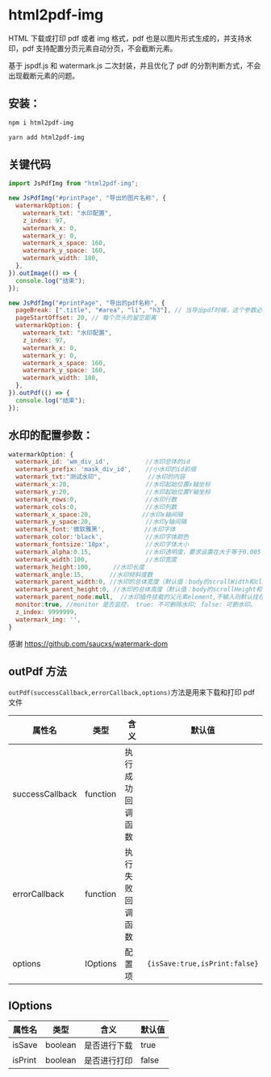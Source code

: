 # html2pdf-img

HTML 下载或打印 pdf 或者 img 格式，pdf 也是以图片形式生成的，并支持水印，pdf 支持配置分页元素自动分页，不会截断元素。

基于 jspdf.js 和 watermark.js 二次封装，并且优化了 pdf 的分割判断方式，不会出现截断元素的问题。

## 安装：

```bash
npm i html2pdf-img

yarn add html2pdf-img
```

## 关键代码

```js
import JsPdfImg from "html2pdf-img";

new JsPdfImg("#printPage", "导出的图片名称", {
  watermarkOption: {
    watermark_txt: "水印配置",
    z_index: 97,
    watermark_x: 0,
    watermark_y: 0,
    watermark_x_space: 160,
    watermark_y_space: 160,
    watermark_width: 180,
  },
}).outImage(() => {
  console.log("结束");
});

new JsPdfImg("#printPage", "导出的pdf名称", {
  pageBreak: [".title", "#area", "li", "h3"], // 当导出pdf时候，这个参数必填
  pageStartOffset: 20, // 每个页头的留空距离
  watermarkOption: {
    watermark_txt: "水印配置",
    z_index: 97,
    watermark_x: 0,
    watermark_y: 0,
    watermark_x_space: 160,
    watermark_y_space: 160,
    watermark_width: 180,
  },
}).outPdf(() => {
  console.log("结束");
});
```

## 水印的配置参数：

```js
watermarkOption: {
  watermark_id: 'wm_div_id',          //水印总体的id
  watermark_prefix: 'mask_div_id',    //小水印的id前缀
  watermark_txt:"测试水印",             //水印的内容
  watermark_x:20,                     //水印起始位置x轴坐标
  watermark_y:20,                     //水印起始位置Y轴坐标
  watermark_rows:0,                   //水印行数
  watermark_cols:0,                   //水印列数
  watermark_x_space:20,              //水印x轴间隔
  watermark_y_space:20,               //水印y轴间隔
  watermark_font:'微软雅黑',           //水印字体
  watermark_color:'black',            //水印字体颜色
  watermark_fontsize:'18px',          //水印字体大小
  watermark_alpha:0.15,               //水印透明度，要求设置在大于等于0.005
  watermark_width:100,                //水印宽度
  watermark_height:100,      //水印长度
  watermark_angle:15,       //水印倾斜度数
  watermark_parent_width:0, //水印的总体宽度（默认值：body的scrollWidth和clientWidth的较大值）
  watermark_parent_height:0, //水印的总体高度（默认值：body的scrollHeight和clientHeight的较大值）
  watermark_parent_node:null,  //水印插件挂载的父元素element,不输入则默认挂在body上
  monitor:true, //monitor 是否监控， true: 不可删除水印; false: 可删水印。
  z_index: 9999999,
  watermark_img: '',
}
```

感谢 https://github.com/saucxs/watermark-dom

## outPdf 方法

`outPdf(successCallback,errorCallback,options)`方法是用来下载和打印 pdf 文件

| 属性名          | 类型     | 含义             | 默认值                        |
| --------------- | -------- | ---------------- | ----------------------------- |
| successCallback | function | 执行成功回调函数 |                               |
| errorCallback   | function | 执行失败回调函数 |                               |
| options         | IOptions | 配置项           | `{isSave:true,isPrint:false}` |

## IOptions

| 属性名  | 类型    | 含义         | 默认值 |
| ------- | ------- | ------------ | ------ |
| isSave  | boolean | 是否进行下载 | true   |
| isPrint | boolean | 是否进行打印 | false  |
